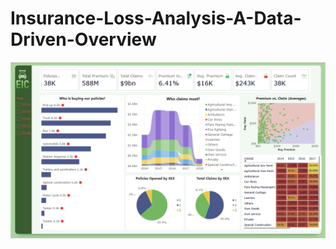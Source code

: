 # Insurance-Loss-Analysis-A-Data-Driven-Overview
![insurance-dashboard](https://github.com/tanvirfau/Insurance-Loss-Analysis-A-Data-Driven-Overview/blob/main/insurance-dashboard.png)
